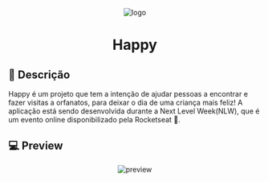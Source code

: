 <p align="center"><img src="https://user-images.githubusercontent.com/48254551/96060403-c638db00-0e66-11eb-999c-edc9a172251d.png" title="logo"/></p>
<h1 align="center">Happy </h1>

## :speech_balloon: Descrição
Happy é um projeto que tem a intenção de ajudar pessoas a encontrar e fazer visitas a orfanatos, para deixar o dia de uma criança mais feliz! 
A aplicação está sendo desenvolvida durante a Next Level Week(NLW), que é um evento online disponibilizado pela Rocketseat 🚀.

## 💻 Preview
<p align="center"><img src="https://user-images.githubusercontent.com/48254551/96062667-9f7da300-0e6c-11eb-9ce0-4bdc70013aeb.png" title="preview"/></p>
